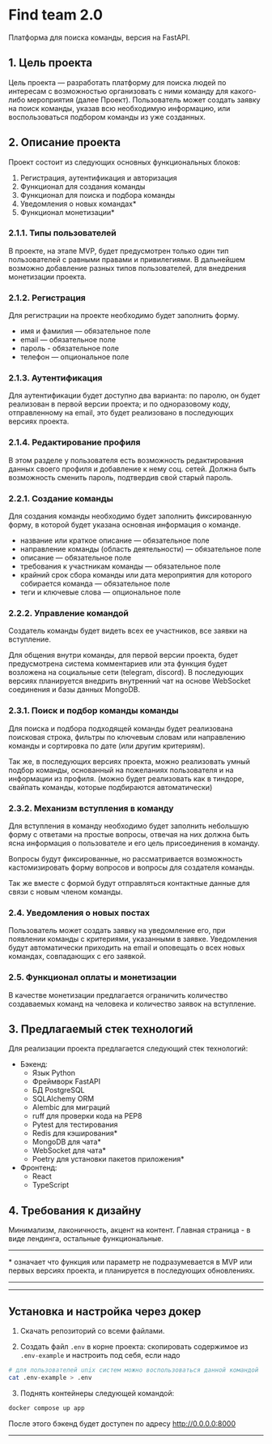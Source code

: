 # Find team 2.0
Платформа для поиска команды, версия на FastAPI.


## 1. Цель проекта

Цель проекта — разработать платформу для поиска людей по интересам с
возможностью организовать с ними команду для какого-либо мероприятия (далее Проект).
Пользователь может создать заявку на поиск команды, указав всю необходимую информацию,
или воспользоваться подбором команды из уже созданных. 


## 2. Описание проекта

Проект состоит из следующих основных функциональных блоков:

1. Регистрация, аутентификация и авторизация
2. Функционал для создания команды
3. Функционал для поиска и подбора команды
4. Уведомления о новых командах*
5. Функционал монетизации*


### 2.1.1. Типы пользователей

В проекте, на этапе MVP, будет предусмотрен только один тип пользователей 
с равными правами и привилегиями. В дальнейшем возможно добавление 
разных типов пользователей, для внедрения монетизации проекта. 


### 2.1.2. Регистрация 

Для регистрации на проекте необходимо будет заполнить форму.

* имя и фамилия — обязательное поле
* email — обязательное поле
* пароль - обязательное поле
* телефон — опциональное поле


### 2.1.3. Аутентификация

Для аутентификации будет доступно два варианта: по паролю, он будет реализован 
в первой версии проекта; и по одноразовому коду, отправленному на email, это будет 
реализовано в последующих версиях проекта.


### 2.1.4. Редактирование профиля

В этом разделе у пользователя есть возможность редактирования данных
своего профиля и добавление к нему соц. сетей.
Должна быть возможность сменить пароль, подтвердив свой старый пароль.


### 2.2.1. Создание команды

Для создания команды необходимо будет заполнить фиксированную
форму, в которой будет указана основная информация о команде.

* название или краткое описание — обязательное поле
* направление команды (область деятельности) — обязательное поле
* описание — обязательное поле
* требования к участникам команды — обязательное поле
* крайний срок сбора команды или дата мероприятия для которого собирается команда — обязательное поле
* теги и ключевые слова — опциональное поле


### 2.2.2. Управление командой

Создатель команды будет видеть всех ее участников,
все заявки на вступление.

Для общения внутри команды, для первой версии проекта, будет предусмотрена
система комментариев или эта функция будет возложена на социальные сети (telegram, discord).
В последующих версиях планируется внедрить внутренний чат на основе WebSocket соединения и 
базы данных MongoDB.


### 2.3.1. Поиск и подбор команды команды

Для поиска и подбора подходящей команды будет реализована поисковая строка, фильтры по ключевым словам или направлению
команды и сортировка по дате (или другим критериям).

Так же, в последующих версиях проекта, можно реализовать умный подбор команды,
основанный на пожеланиях пользователя и на информации из профиля. 
(можно будет реализовать как в тиндоре, свайпать команды, которые подбираются 
автоматически)


### 2.3.2. Механизм вступления в команду

Для вступления в команду необходимо будет заполнить небольшую форму с
ответами на простые вопросы, отвечая на них должна быть ясна 
информация о пользователе и его цель присоединения в команду.

Вопросы будут фиксированные, но рассматривается возможность
кастомизировать форму вопросов и вопросы для создателя команды.

Так же вместе с формой будут отправляться контактные данные для
связи с новым членом команды.


### 2.4. Уведомления о новых постах

Пользователь может создать заявку на уведомление его, при появлении 
команды с критериями, указанными в заявке. Уведомления будут автоматически 
приходить на email и оповещать о всех новых командах, совпадающих с его заявкой. 


### 2.5. Функционал оплаты и монетизации

В качестве монетизации предлагается ограничить количество создаваемых 
команд на человека и количество заявок на вступление.


## 3. Предлагаемый стек технологий

Для реализации проекта предлагается следующий стек технологий:

* Бэкенд:
    - Язык Python
    - Фреймворк FastAPI
    - БД PostgreSQL
    - SQLAlchemy ORM
    - Alembic для миграций
    - ruff для проверки кода на PEP8
    - Pytest для тестирования
    - Redis для кэширования*
    - MongoDB для чата*
    - WebSocket для чата*
    - Poetry для установки пакетов приложения*
* Фронтенд:
    - React
    - TypeScript

## 4. Требования к дизайну

Минимализм, лаконичность, акцент на контент.
Главная страница - в виде лендинга, остальные функциональные.

___________________

\* означает что функция или параметр не подразумевается в MVP или первых версиях проекта,
и планируется в последующих обновлениях.

___________________
___________________

## Установка и настройка через докер

1) Скачать репозиторий со всеми файлами. 

2) Создать файл `.env` в корне проекта: скопировать содержимое 
из `.env-example` и настроить под себя, если надо
```sh
# для пользователей unix систем можно воспользоваться данной командой
cat .env-example > .env
```
3) Поднять контейнеры следующей командой:
```sh
docker compose up app
```
После этого бэкенд будет доступен по адресу http://0.0.0.0:8000

___________________

